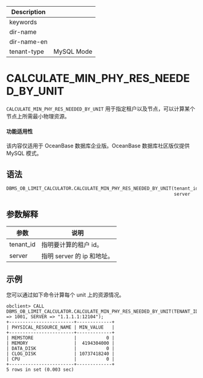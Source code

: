| Description   |                 |
|---------------|-----------------|
| keywords      |                 |
| dir-name      |                 |
| dir-name-en   |                 |
| tenant-type   | MySQL Mode      |

# CALCULATE_MIN_PHY_RES_NEEDED_BY_UNIT

`CALCULATE_MIN_PHY_RES_NEEDED_BY_UNIT` 用于指定租户以及节点，可以计算某个节点上所需最小物理资源。

<main id="notice" >
  <h4>功能适用性</h4>
  <p>该内容仅适用于 OceanBase 数据库企业版。OceanBase 数据库社区版仅提供 MySQL 模式。</p>
</main>

## 语法

```sql
DBMS_OB_LIMIT_CALCULATOR.CALCULATE_MIN_PHY_RES_NEEDED_BY_UNIT(tenant_id     IN INTEGER,
                                                              server        IN VARCHAR);
```

## 参数解释

| **参数**           | **说明**                                            |
|------------------|-----------------------------------------------------|
|tenant_id|指明要计算的租户 id。|
|server|指明 server 的 ip 和地址。|

## 示例

您可以通过如下命令计算每个 unit 上的资源情况。

```shell
obclient> CALL DBMS_OB_LIMIT_CALCULATOR.CALCULATE_MIN_PHY_RES_NEEDED_BY_UNIT(TENANT_ID => 1001, SERVER => "1.1.1.1:12104");
+------------------------+-------------+
| PHYSICAL_RESOURCE_NAME | MIN_VALUE   |
+------------------------+-------------+
| MEMSTORE               |           0 |
| MEMORY                 |  4194304000 |
| DATA_DISK              |           0 |
| CLOG_DISK              | 10737418240 |
| CPU                    |           0 |
+------------------------+-------------+
5 rows in set (0.003 sec)                                            
```

